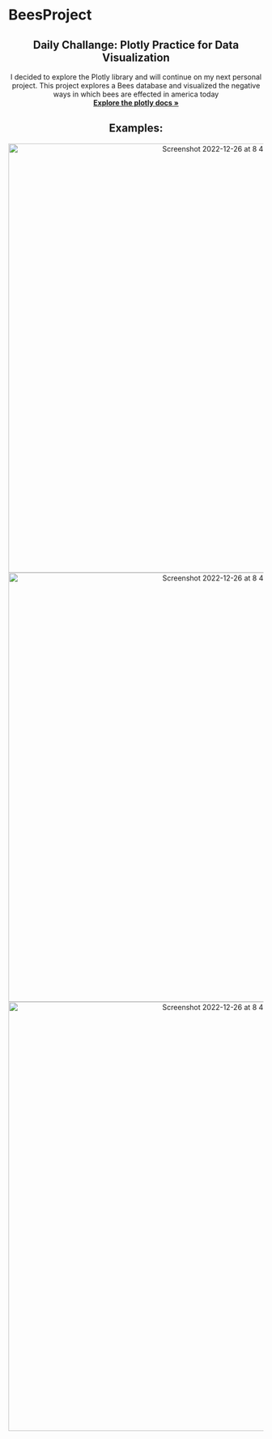 # BeesProject

<div align="center">

<h2 align="center">Daily Challange: Plotly Practice for Data Visualization</h2>

  <p align="center">
    I decided to explore the Plotly library and will continue on my next personal project.
    This project explores a Bees database and visualized the negative ways in which bees are effected in america today
    <br />
    <a href="https://plotly.com/"><strong>Explore the plotly docs »</strong></a>
    <br />
    <h2> Examples: </h2>
    <img width="847" alt="Screenshot 2022-12-26 at 8 42 33 PM" src="https://user-images.githubusercontent.com/74217403/209598767-2c75960f-636e-4440-b548-57147018edc4.png">
    <br />
    <img width="847" alt="Screenshot 2022-12-26 at 8 42 58 PM" src="https://user-images.githubusercontent.com/74217403/209598794-ba2e4489-b773-4033-b365-4c588381039f.png">
    <br />
    <img width="847" alt="Screenshot 2022-12-26 at 8 43 33 PM" src="https://user-images.githubusercontent.com/74217403/209598801-5d5223e2-ab6b-4857-9e52-2723b6409452.png">
    <br />
  </p>
</div>


